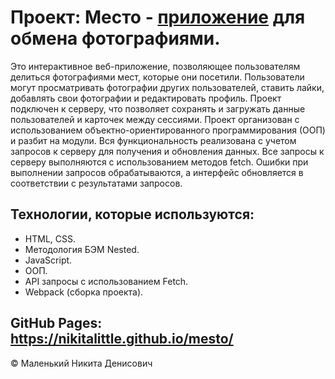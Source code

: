 # Проект: Место - [приложение](https://nikitalittle.github.io/mesto/) для обмена фотографиями.

Это интерактивное веб-приложение, позволяющее пользователям делиться фотографиями мест, которые они посетили. Пользователи могут просматривать фотографии других пользователей, ставить лайки, добавлять свои фотографии и редактировать профиль. Проект подключен к серверу, что позволяет сохранять и загружать данные пользователей и карточек между сессиями.
Проект организован с использованием объектно-ориентированного программирования (ООП) и разбит на модули. Вся функциональность реализована с учетом запросов к серверу для получения и обновления данных. Все запросы к серверу выполняются с использованием методов fetch. Ошибки при выполнении запросов обрабатываются, а интерфейс обновляется в соответствии с результатами запросов.

## Технологии, которые используются:

- HTML, CSS.
- Методология БЭМ Nested.
- JavaScript.
- ООП.
- API запросы с использованием Fetch.
- Webpack (сборка проекта).

## GitHub Pages: https://nikitalittle.github.io/mesto/

© Маленький Никита Денисович
